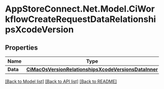 # AppStoreConnect.Net.Model.CiWorkflowCreateRequestDataRelationshipsXcodeVersion

## Properties

Name | Type | Description | Notes
------------ | ------------- | ------------- | -------------
**Data** | [**CiMacOsVersionRelationshipsXcodeVersionsDataInner**](CiMacOsVersionRelationshipsXcodeVersionsDataInner.md) |  | 

[[Back to Model list]](../README.md#documentation-for-models) [[Back to API list]](../README.md#documentation-for-api-endpoints) [[Back to README]](../README.md)


